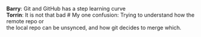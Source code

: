 **Barry**: Git and GitHub has a step learning curve  
**Torrin**: It is not that bad
	# My one confusion: Trying to understand how the remote repo or  
          the local repo can be unsynced, and how git decides to merge 
          which.
